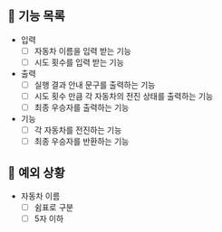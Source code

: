 ## 📄 기능 목록

- 입력
  - [ ] 자동차 이름을 입력 받는 기능
  - [ ] 시도 횟수를 입력 받는 기능

- 출력
  - [ ] 실행 결과 안내 문구를 출력하는 기능
  - [ ] 시도 횟수 만큼 각 자동차의 전진 상태를 출력하는 기능
  - [ ] 최종 우승자를 출력하는 기능

- 기능
  - [ ] 각 자동차를 전진하는 기능
  - [ ] 최종 우승자를 반환하는 기능
  
## 🎯 예외 상황

- 자동차 이름
  - [ ] 쉼표로 구분
  - [ ] 5자 이하